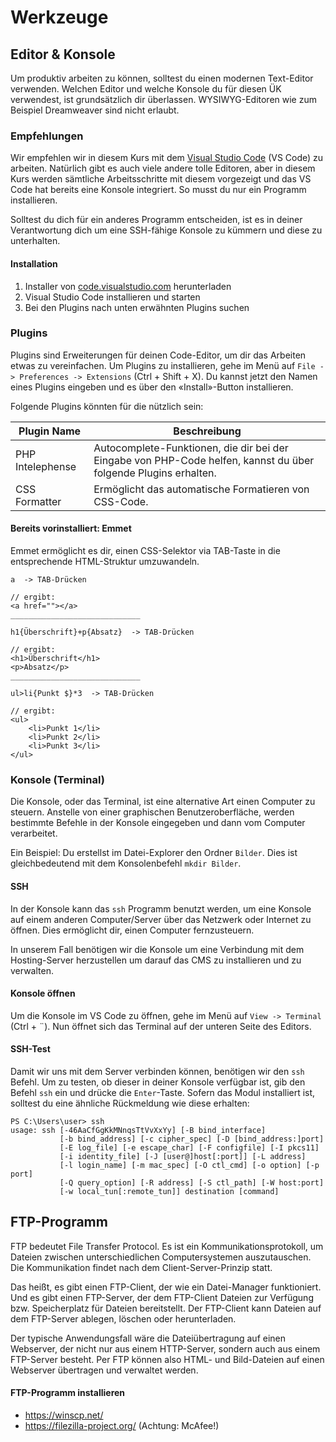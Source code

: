 # Werkzeuge

## Editor & Konsole

Um produktiv arbeiten zu können, solltest du einen modernen Text-Editor verwenden. Welchen Editor und welche Konsole du für diesen ÜK verwendest, ist grundsätzlich dir überlassen. WYSIWYG-Editoren wie zum Beispiel Dreamweaver sind nicht erlaubt.

### Empfehlungen

Wir empfehlen wir in diesem Kurs mit dem [Visual Studio Code](https://code.visualstudio.com/) (VS Code) zu arbeiten. Natürlich gibt es auch viele andere tolle Editoren, aber in diesem Kurs werden sämtliche Arbeitsschritte mit diesem vorgezeigt und das VS Code hat bereits eine Konsole integriert. So musst du nur ein Programm installieren.

Solltest du dich für ein anderes Programm entscheiden, ist es in deiner Verantwortung dich um eine SSH-fähige Konsole zu kümmern und diese zu unterhalten.

#### Installation

1. Installer von [code.visualstudio.com](https://code.visualstudio.com/) herunterladen
2. Visual Studio Code installieren und starten
3. Bei den Plugins nach unten erwähnten Plugins suchen

### Plugins

Plugins sind Erweiterungen für deinen Code-Editor, um dir das Arbeiten etwas zu vereinfachen. Um Plugins zu installieren, gehe im Menü auf `File -> Preferences -> Extensions` (Ctrl + Shift + X). Du kannst jetzt den Namen eines Plugins eingeben und es über den «Install»-Button installieren.

Folgende Plugins könnten für die nützlich sein:

| Plugin Name      | Beschreibung                                                                                                    |
|------------------|-----------------------------------------------------------------------------------------------------------------|
| PHP Intelephense | Autocomplete-Funktionen, die dir bei der Eingabe von PHP-Code helfen, kannst du über folgende Plugins erhalten. |
| CSS Formatter   | Ermöglicht das automatische Formatieren von CSS-Code.                                                           |

#### Bereits vorinstalliert: Emmet

Emmet ermöglicht es dir, einen CSS-Selektor via TAB-Taste in die entsprechende HTML-Struktur umzuwandeln.

```
a  -> TAB-Drücken

// ergibt:
<a href=""></a>
_____________________________

h1{Überschrift}+p{Absatz}  -> TAB-Drücken

// ergibt:
<h1>Überschrift</h1>
<p>Absatz</p>
_____________________________

ul>li{Punkt $}*3  -> TAB-Drücken

// ergibt:
<ul>
    <li>Punkt 1</li>
    <li>Punkt 2</li>
    <li>Punkt 3</li>
</ul>
```

### Konsole (Terminal)

Die Konsole, oder das Terminal, ist eine alternative Art einen Computer zu steuern. Anstelle von einer graphischen Benutzeroberfläche, werden bestimmte Befehle in der Konsole eingegeben und dann vom Computer verarbeitet.

Ein Beispiel: Du erstellst im Datei-Explorer den Ordner `Bilder`. Dies ist gleichbedeutend mit dem Konsolenbefehl `mkdir Bilder`.

#### SSH

In der Konsole kann das `ssh` Programm benutzt werden, um eine Konsole auf einem anderen Computer/Server über das Netzwerk oder Internet zu öffnen. Dies ermöglicht dir, einen Computer fernzusteuern.

In unserem Fall benötigen wir die Konsole um eine Verbindung mit dem Hosting-Server herzustellen um darauf das CMS zu installieren und zu verwalten.

#### Konsole öffnen

Um die Konsole im VS Code zu öffnen, gehe im Menü auf `View -> Terminal` (Ctrl + ¨). Nun öffnet sich das Terminal auf der unteren Seite des Editors. 

#### SSH-Test

Damit wir uns mit dem Server verbinden können, benötigen wir den `ssh` Befehl. Um zu testen, ob dieser in deiner Konsole verfügbar ist, gib den Befehl `ssh` ein und drücke die `Enter`-Taste. Sofern das Modul installiert ist, solltest du eine ähnliche Rückmeldung wie diese erhalten:

```shell
PS C:\Users\user> ssh
usage: ssh [-46AaCfGgKkMNnqsTtVvXxYy] [-B bind_interface]
           [-b bind_address] [-c cipher_spec] [-D [bind_address:]port]
           [-E log_file] [-e escape_char] [-F configfile] [-I pkcs11]      
           [-i identity_file] [-J [user@]host[:port]] [-L address]
           [-l login_name] [-m mac_spec] [-O ctl_cmd] [-o option] [-p port]
           [-Q query_option] [-R address] [-S ctl_path] [-W host:port]
           [-w local_tun[:remote_tun]] destination [command]
```


## FTP-Programm

FTP bedeutet File Transfer Protocol. Es ist ein Kommunikationsprotokoll, um Dateien zwischen unterschiedlichen Computersystemen auszutauschen. Die Kommunikation findet nach dem Client-Server-Prinzip statt.

Das heißt, es gibt einen FTP-Client, der wie ein Datei-Manager funktioniert. Und es gibt einen FTP-Server, der dem FTP-Client Dateien zur Verfügung bzw. Speicherplatz für Dateien bereitstellt. Der FTP-Client kann Dateien auf dem FTP-Server ablegen, löschen oder herunterladen.

Der typische Anwendungsfall wäre die Dateiübertragung auf einen Webserver, der nicht nur aus einem HTTP-Server, sondern auch aus einem FTP-Server besteht. Per FTP können also HTML- und Bild-Dateien auf einen Webserver übertragen und verwaltet werden.

#### FTP-Programm installieren

* https://winscp.net/
* https://filezilla-project.org/ (Achtung: McAfee!)